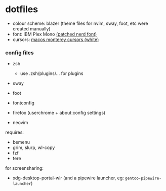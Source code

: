 # dotfiles

- colour scheme: blazer (theme files for nvim, sway, foot, etc were created manually)
- font: IBM Plex Mono [(patched nerd font)](https://github.com/ryanoasis/nerd-fonts)
- cursors: [macos monterey cursors (white)](https://github.com/ful1e5/apple_cursor)



### config files
- zsh
  - use .zsh/plugins/... for plugins
- sway
- foot
- fontconfig

- firefox (userchrome + about:config settings)

- neovim

requires:
- bemenu
- grim, slurp, wl-copy
- fzf
- tere

for screensharing:
- xdg-desktop-portal-wlr (and a pipewire launcher, eg: `gentoo-pipewire-launcher`)

